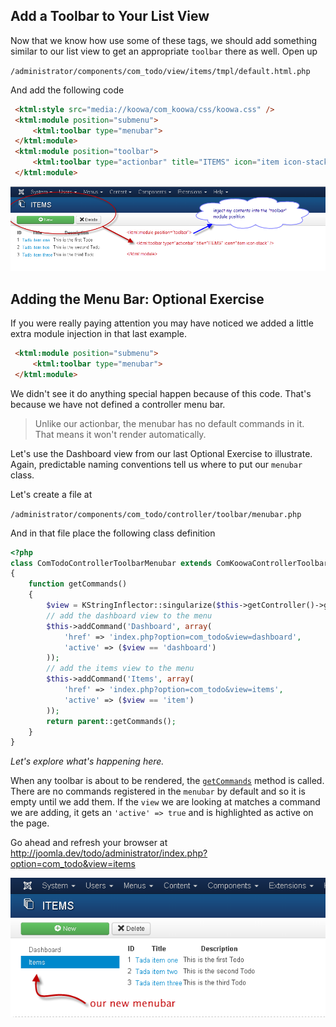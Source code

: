 ## Add a Toolbar to Your List View

Now that we know how use some of these tags, we should add something similar to our list view to get an appropriate `toolbar` there as well.
Open up

`/administrator/components/com_todo/view/items/tmpl/default.html.php`

And add the following code

```html
 <ktml:style src="media://koowa/com_koowa/css/koowa.css" />
 <ktml:module position="submenu">
     <ktml:toolbar type="menubar">
 </ktml:module>
 <ktml:module position="toolbar">
     <ktml:toolbar type="actionbar" title="ITEMS" icon="item icon-stack">
 </ktml:module>
```

![Todos List With Toolbar](/resources/images/todotutorial/todo-list-with-toolbar.png)


## Adding the Menu Bar: Optional Exercise

If you were really paying attention you may have noticed we added a little extra module injection in that last example.

```html
 <ktml:module position="submenu">
     <ktml:toolbar type="menubar">
 </ktml:module>
```

We didn't see it do anything special happen because of this code. That's because we have not defined a controller menu bar.

>Unlike our actionbar, the menubar has no default commands in it. That means it won't render automatically.

Let's use the Dashboard view from our last Optional Exercise to illustrate. Again, predictable naming conventions tell us where to put our
`menubar` class.

Let's create a file at

`/administrator/components/com_todo/controller/toolbar/menubar.php`

And in that file place the following class definition

```php
<?php
class ComTodoControllerToolbarMenubar extends ComKoowaControllerToolbarMenubar
{
    function getCommands()
    {
        $view = KStringInflector::singularize($this->getController()->getView()->getName());
        // add the dashboard view to the menu
        $this->addCommand('Dashboard', array(
            'href' => 'index.php?option=com_todo&view=dashboard',
            'active' => ($view == 'dashboard')
        ));
        // add the items view to the menu
        $this->addCommand('Items', array(
            'href' => 'index.php?option=com_todo&view=items',
            'active' => ($view == 'item')
        ));
        return parent::getCommands();
    }
}
```

_Let's explore what's happening here._

When any toolbar is about to be rendered, the [`getCommands`](http://api.nooku.org/source-class-ComKoowaControllerToolbarMenubar.html#_getCommands) method is called. There are no commands registered in the `menubar`
by default and so it is empty until we add them. If the `view` we are looking at matches a command we are adding, it gets
an `'active' => true` and is highlighted as active on the page.

Go ahead and refresh your browser at http://joomla.dev/todo/administrator/index.php?option=com_todo&view=items

![Todos List With Menubar](/resources/images/todotutorial/todo-list-with-menubar.png)
